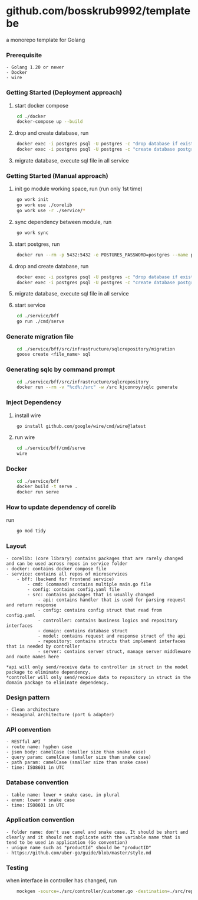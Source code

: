 # github.com/bosskrub9992/templatebe

a monorepo template for Golang
<!-- TODO: finish docker compose -->

### Prerequisite

    - Golang 1.20 or newer
    - Docker
    - wire

### Getting Started (Deployment approach)

1. start docker compose
```sh
    cd ./docker
    docker-compose up --build
```

2. drop and create database, run
```sh
    docker exec -i postgres psql -U postgres -c "drop database if exists postgres_template_be" && \
    docker exec -i postgres psql -U postgres -c "create database postgres_template_be"
```

3. migrate database, execute sql file in all service

### Getting Started (Manual approach)

1. init go module working space, run (run only 1st time)
```sh
    go work init
    go work use ./corelib
    go work use -r ./service/*
```

2. sync dependency between module, run
```sh
    go work sync
```

3. start postgres, run
```sh
    docker run --rm -p 5432:5432 -e POSTGRES_PASSWORD=postgres --name postgres postgres:15.2-alpine
```

4. drop and create database, run
```sh
    docker exec -i postgres psql -U postgres -c "drop database if exists postgres_template_be" && \
    docker exec -i postgres psql -U postgres -c "create database postgres_template_be"
```

5. migrate database, execute sql file in all service


6. start service
```sh
    cd ./service/bff
    go run ./cmd/serve
```

### Generate migration file

```sh
    cd ./service/bff/src/infrastructure/sqlcrepository/migration
    goose create <file_name> sql
```

### Generating sqlc by command prompt

```sh
    cd ./service/bff/src/infrastructure/sqlcrepository
    docker run --rm -v "%cd%:/src" -w /src kjconroy/sqlc generate
```

### Inject Dependency

1. install wire

```sh
    go install github.com/google/wire/cmd/wire@latest
```

2. run wire
```sh
    cd ./service/bff/cmd/serve
    wire
```

### Docker

```sh
    cd ./service/bff
    docker build -t serve .
    docker run serve
```

### How to update dependency of corelib

run
```sh
    go mod tidy
```

### Layout
    - corelib: (core library) contains packages that are rarely changed and can be used across repos in service folder
    - docker: contains docker compose file
    - service: contains all repos of microservices
        - bff: (backend for frontend service) 
            - cmd: (command) contains multiple main.go file
            - config: contains config.yaml file
            - src: contains packages that is usually changed
                - api: contains handler that is used for parsing request and return response
                - config: contains config struct that read from config.yaml
                - controller: contains business logics and repository interfaces
                - domain: contains database struct
                - model: contains request and response struct of the api
                - repository: contains structs that implement interfaces that is needed by controller 
                - server: contains server struct, manage server middleware and route names here

    *api will only send/receive data to controller in struct in the model package to eliminate dependency.
    *controller will only send/receive data to repository in struct in the domain package to eliminate dependency.

### Design pattern
    - Clean architecture
    - Hexagonal architecture (port & adapter)

### API convention
    - RESTful API
    - route name: hyphen case
    - json body: camelCase (smaller size than snake case)
    - query param: camelCase (smaller size than snake case)
    - path param: camelCase (smaller size than snake case)
    - time: ISO8601 in UTC

### Database convention
    - table name: lower + snake case, in plural
    - enum: lower + snake case
    - time: ISO8601 in UTC

### Application convention
    - folder name: don't use camel and snake case. It should be short and clearly and it should not duplicate with the variable name that is tend to be used in application (Go convention)
    - unique name such as "productId" should be "productID"
    - https://github.com/uber-go/guide/blob/master/style.md

### Testing

when interface in controller has changed, run
```sh
    mockgen -source=./src/controller/customer.go -destination=./src/repository/mockrepository/customer.go -package=mockrepository
```